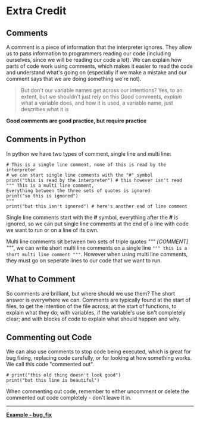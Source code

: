 # Extra Credit

## Comments

A comment is a piece of information that the interpreter ignores.
They allow us to pass information to programmers reading our code (including
ourselves, since we will be reading our code a lot).
We can explain how parts of code work using comments, which makes it easier to
read the code and understand what's going on (especially if we make a mistake
and our comment says that we are doing something we're not).

> But don't our variable names get across our intentions?
> Yes, to an extent, but we shouldn't just rely on this
> Good comments, _explain_ what a variable does, and how it is used, a variable
> name, just describes what it is

**Good comments are good practice, but require practice**

## Comments in Python

In python we have two types of comment, single line and multi line:
```python3
# This is a single line comment, none of this is read by the interpreter
# we can start single line comments with the "#" symbol
print("this is read by the interpreter") # this however isn't read
""" This is a multi line comment,
Everything between the three sets of quotes is ignored
print("so this is ignored")
"""
print("but this isn't ignored") # here's another end of line comment
```
Single line comments start with the **#** symbol, everything after the **#** is
ignored, so we can put single line comments at the end of a line with code we
want to run or on a line of its own.

Multi line comments sit between two sets of triple quotes *""" [COMMENT] """*,
we can write short multi line comments on a single line
`""" this is a short multi line comment """`.
However when using multi line comments, they must go on seperate lines to our
code that we want to run.

##  What to Comment

So comments are brilliant, but where should we use them?
The short answer is everywhere we can.
Comments are typically found at the start of files, to get the intention of the
file across; at the start of functions, to explain what they do; with variables,
if the variable's use isn't completely clear; and with blocks of code to explain
what should happen and why.

## Commenting out Code

We can also use comments to stop code being executed, which is great for bug
fixing, replacing code carefully, or for looking at how something works.
We call this code "commented out".
```python3
# print("this old thing doesn't look good")
print("but this line is beautiful")
```
When commenting out code, remember to either uncomment or delete the commented
out code completely - don't leave it in.

---
**[Example - bug_fix](../examples/bug_fix.py)**
